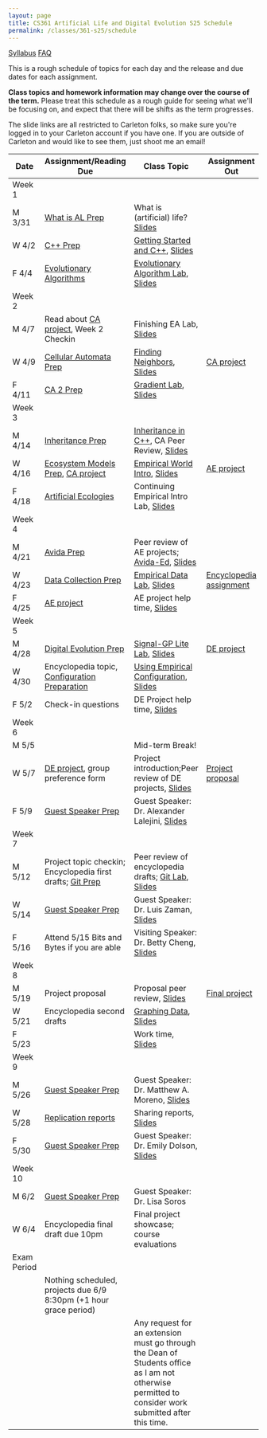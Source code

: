 ```yaml
---
layout: page
title: CS361 Artificial Life and Digital Evolution S25 Schedule
permalink: /classes/361-s25/schedule
---
```


[Syllabus](https://anyaevostinar.github.io/classes/361-s25/syllabus)
[FAQ](faq)

This is a rough schedule of topics for each day and the release and due dates for each assignment.

**Class topics and homework information may change over the course of the term.** Please treat this schedule as a rough guide for seeing what we'll be focusing on, and expect that there will be shifts as the term progresses.

The slide links are all restricted to Carleton folks, so make sure you're logged in to your Carleton account if you have one. If you are outside of Carleton and would like to see them, just shoot me an email!

| Date	| Assignment/Reading Due	| Class Topic |	Assignment Out |
| ------- | --------------- | ------------- | -------------- |
| Week 1 | |  | |
| M 3/31 | [What is AL Prep](intro-prep) | What is (artificial) life? [Slides](https://docs.google.com/presentation/d/1_dQ3RyPPnzJqQV0fkyZYafqOjtEtY628AK-yYRQZat8/edit?usp=sharing) |  |
| W 4/2 | [C++ Prep](cpp-prep)|	[Getting Started and C++](cpp_lab), [Slides](https://docs.google.com/presentation/d/175rsm5y-LWGS6yd6xJFBrIUdEQcS7aoPWyFQnoVWDSY/edit?usp=sharing) |	|
| F 4/4 |	[Evolutionary Algorithms](evocomp-prep)	| [Evolutionary Algorithm Lab](evo_alg_lab), [Slides](https://docs.google.com/presentation/d/1kSe_rQa_9mSOZ-J-JmpGp0R_XQ4ZmSFPdR2pkcYFehs/edit?usp=sharing)  |	 |
| Week 2 | |  | |
| M 4/7 | Read about [CA project](hw-ca), Week 2 Checkin	| Finishing EA Lab, [Slides](https://docs.google.com/presentation/d/1K6XTreah0xjEQaeLB16LgNH8zno9JDrGMAb9erMSQ_w/edit?usp=sharing) | |
| W 4/9 | [Cellular Automata Prep](ca-intro-prep)	| [Finding Neighbors](nf-lab), [Slides](https://docs.google.com/presentation/d/1PuEkv5l5tjz_a15iilrbIj-10AgxviqYcpH3BkGwcZw/edit?usp=sharing)  | [CA project](hw-ca) |
| F 4/11 | [CA 2 Prep](ca-2-prep)	| [Gradient Lab](gradient-lab), [Slides](https://docs.google.com/presentation/d/1l5dLjabav9RBcpgAQnqinVFzbAdSEQ2oWo4xizMXq40/edit?usp=sharing)	| |
| Week 3 | |  | |
| M 4/14 | [Inheritance Prep](inheritance-prep) | [Inheritance in C++](inheritance_lab), CA Peer Review, [Slides](https://docs.google.com/presentation/d/1Q98MK3XoulFJLqRWlvjoi3UggM7ydaX8QiGwUyPup34/edit?usp=sharing) |  |
| W 4/16 |	[Ecosystem Models Prep](eco-models-prep), [CA project](hw-ca) | [Empirical World Intro](empirical_intro_lab), [Slides](https://docs.google.com/presentation/d/1spNo6wZmx_ePQfC8M6OVsWfrHE7pSSdECCPvPOKWwIw/edit?usp=sharing)	| [AE project](hw-ae) |
| F 4/18 | [Artificial Ecologies](art-eco-prep) | Continuing Empirical Intro Lab, [Slides](https://docs.google.com/presentation/d/1EoEWoJQzrJWxRnPa14Jo10s3idMYwkTv2s2mLQHDJR0/edit?usp=sharing)	 |  |
| Week 4 | | | |
| M 4/21 | [Avida Prep](avida-prep) | Peer review of AE projects; [Avida-Ed](avida-ed-lab), [Slides](https://docs.google.com/presentation/d/1yVmwg65OCISubdkyq0kuN1qJggWpbCs_gTc0lmtWDvc/edit?usp=sharing) |  |
| W 4/23 |[Data Collection Prep](data-prep)	| [Empirical Data Lab](empirical_data_lab), [Slides](https://docs.google.com/presentation/d/1TA-lmlqRrAuz8QPT40wT7fdRKMX2en5GhN9id4yu44g/edit?usp=sharing) | [Encyclopedia assignment](encyclopedia-hw) |  
| F 4/25 | [AE project](hw-ae) | AE project help time, [Slides](https://docs.google.com/presentation/d/1VDkoe6FQ8QD-rT8dBAVA8wfnGc5N4spR-XBDFtO72vs/edit?usp=sharing) |   |
| Week 5 | |  | |
| M 4/28 | [Digital Evolution Prep](dig-evo-prep) | [Signal-GP Lite Lab](sgplite_lab), [Slides](https://docs.google.com/presentation/d/1QdAhZqkl7FtRX6KCXXg3sbhbhSTcb-Qr2BZaOJNdV-U/edit?usp=sharing) |  [DE project](hw-de) |
| W 4/30 |	Encyclopedia topic, [Configuration Preparation](config_intro) |[Using Empirical Configuration](emp_config_lab), [Slides](https://docs.google.com/presentation/d/1Nsi0KzLELSEGINQdFQlXyWw1x6ztErQFJfwC8naIak0/edit?usp=sharing) | |
| F 5/2 | Check-in questions  | 	DE Project help time, [Slides](https://docs.google.com/presentation/d/1R-ymdYrQFufcX3eFCYIVD39ZKGWTLYm3MaA-_L30LK0/edit?usp=sharing)	| |
| Week 6 | |  | |
| M 5/5	| |	Mid-term Break!	| |
| W 5/7 | [DE project](hw-de), group preference form | 	 Project introduction;Peer review of DE projects, [Slides](https://docs.google.com/presentation/d/1-TWPWhrXXI5Zfc-0YG6jj6EZEjTsVldMeKwJdAHK2Fc/edit?usp=sharing)  | [Project proposal](project-overview#proposal)|
| F 5/9 |  [Guest Speaker Prep](lalejini-prep)	| Guest Speaker: Dr. Alexander Lalejini, [Slides](https://docs.google.com/presentation/d/1q2SCUetcsAbdsTJJkq3d_5Dxlpsshn5YCAEUvfrkq_M/edit?usp=sharing)  |  |
| Week 7 | |  | |
| M 5/12 | Project topic checkin; Encyclopedia first drafts; [Git Prep](git-prep) 	|Peer review of encyclopedia drafts; [Git Lab](lab-git), [Slides](https://docs.google.com/presentation/d/1mkvQm95QGoWInJMwVqoIHXLydxtV4109ed3c2ab8ljI/edit?usp=sharing) |
| W 5/14 | [Guest Speaker Prep](zaman-prep)  |  Guest Speaker: Dr. Luis Zaman, [Slides](https://docs.google.com/presentation/d/1rZZss1q3V_4VbWSYinMcLzWK79rHVZQB37Jd4YPSSfA/edit?usp=sharing)  | |
| F 5/16 | Attend 5/15 Bits and Bytes if you are able | Visiting Speaker: Dr. Betty Cheng, [Slides](https://docs.google.com/presentation/d/1cgIR0KKvrEPIEc5ShFSwyOcyPwOpU0KXhbV-EknuByE/edit?usp=sharing) | | 
| Week 8 | |  | |
| M 5/19 |  Project proposal |	Proposal peer review, [Slides](https://docs.google.com/presentation/d/1termRSSAHVtybeo-mOBWh9OepMBjsMq5DCD8GwLNI4o/edit?usp=sharing)	| [Final project](project-overview)  |
| W 5/21 | Encyclopedia second drafts | [Graphing Data](r-lab), [Slides](https://docs.google.com/presentation/d/1z0TBTX0a5arl5V9ZpBJewwutDmBon_hwBUCwa2-6QlM/edit?usp=sharing)		 | |	
| F 5/23 | 	| Work time, [Slides](https://docs.google.com/presentation/d/1kMoKlx0u68p_rjHAwxtllFiA93O0yq_162cPfr-u04k/edit?usp=sharing) |	|
| Week 9 | |  | |
| M 5/26 | [Guest Speaker Prep](moreno-prep)|	Guest Speaker: Dr. Matthew A. Moreno, [Slides](https://docs.google.com/presentation/d/1iLD5uqhj6NgpP89FQ0KFe-mIGd7hkt4Ah7VmB5euLgk/edit?usp=sharing)		| |	
| W 5/28 | [Replication reports](project-overview#replication-drafts) |	Sharing reports, [Slides](https://docs.google.com/presentation/d/1vxt9bYFMXqXWMXesJwkpi0R9xzfk-Ex4Eu1jvqn13Qc/edit?usp=sharing) | |
| F 5/30 | [Guest Speaker Prep](dolson-prep) | Guest Speaker: Dr. Emily Dolson, [Slides](https://docs.google.com/presentation/d/1dHLgzRVxe1X4OssxcsDzngqQbxwFt9baK96DzzSOqw8/edit?usp=sharing)	|	 |
| Week 10 | | | |
| M 6/2	| [Guest Speaker Prep](soros-prep)| Guest Speaker: Dr. Lisa Soros    | |
| W 6/4 | Encyclopedia final draft due 10pm | Final project showcase; course evaluations	| |
| Exam Period | | | |
| |Nothing scheduled, projects due 6/9 8:30pm (+1 hour grace period) | | |
| | | Any request for an extension must go through the Dean of Students office as I am not otherwise permitted to consider work submitted after this time. | |